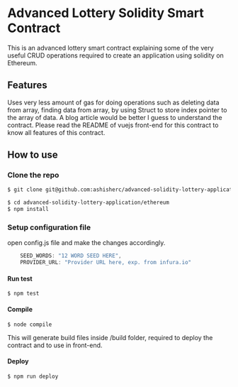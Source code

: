 #   Advanced Lottery Solidity Smart Contract

This is an advanced lottery smart contract explaining some of the very useful CRUD operations required to create an application using solidity on Ethereum.

## Features

Uses very less amount of gas for doing operations such as deleting data from array, finding data from array, by using Struct to store index pointer to the array of data. A blog article would be better I guess to understand the contract. Please read the README of vuejs front-end for this contract to know all features of this contract.

## How to use

### Clone the repo

``` sh
$ git clone git@github.com:ashisherc/advanced-solidity-lottery-application.git

$ cd advanced-solidity-lottery-application/ethereum
$ npm install
```
### Setup configuration file

open config.js file and make the changes accordingly.
```js
    SEED_WORDS: "12 WORD SEED HERE",
    PROVIDER_URL: "Provider URL here, exp. from infura.io"
```

#### Run test

```$ npm test```

#### Compile

```$ node compile```

This will generate build files inside /build folder, required to deploy the contract and to use in front-end.

#### Deploy
```$ npm run deploy```

